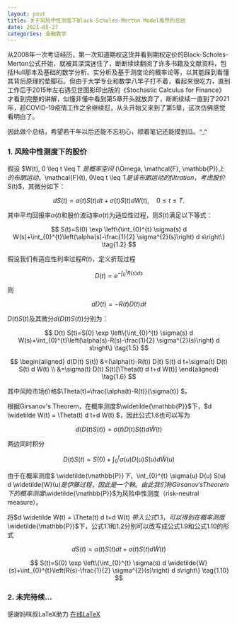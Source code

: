 ```yaml
---
layout: post
title: 关于风险中性测度下Black-Scholes-Merton Model推导的总结
date: 2021-05-27
categories: 金融数学
---
```


从2008年一次考证经历，第一次知道期权这货并看到期权定价的Black-Scholes-Merton公式开始，就被其深深迷住了，断断续续翻阅了许多书籍及文献资料，包括Hull那本及基础的数学分析、实分析及基于测度论的概率论等，以其能踩到看懂其背后原理的垫脚石。但由于大学专业和数学八竿子打不着，看起来很吃力，直到工作后于2015年左右遇见世图影印出版的《Stochastic Calculus for Finance》才看到完整的讲解，似懂非懂中看到第5章开头就放弃了，断断续续一直到了2021年，趁COVID-19疫情工作之余继续怼，从头开始又来到了第5章，这次仿佛感觉看明白了。

因此做个总结，希望若干年以后还能不忘初心，顺着笔记还能摸到瓜。^_^


### 1. 风险中性测度下的股价

假设 $W(t), 0 \leq t \leq T $是概率空间$ (\Omega, \mathcal{F}, \mathbb{P})$上的布朗运动，$\mathcal{F}(t), 0\leq t \leq T$是该布朗运动的filtration，考虑股价$S(t)$，其微分如下：

$$
d S(t)=\alpha(t) S(t) d t+\sigma(t) S(t) d W(t), \quad 0 \leq t \leq T.  \tag{1.1}
$$

其中平均回报率$\alpha(t)$和股价波动率$\sigma(t)$为适应性过程，则$S(t)$满足以下等式：

$$
S(t)=S(0) \exp \left\{\int_{0}^{t} \sigma(s) d W(s)+\int_{0}^{t}\left(\alpha(s)-\frac{1}{2} \sigma^{2}(s)\right) d s\right\} \tag{1.2}
$$

假设我们有适应性利率过程$R(t)$，定义折现过程

$$
D(t)=e^{-\int_{0}^{t} R(s) d s} \tag{1.3}
$$

则

$$
d D(t)=-R(t) D(t) d t \tag{1.4}
$$

$D(t)S(t)$及其微分$d (D(t)S(t))$分别为：

$$
D(t) S(t)=S(0) \exp \left\{\int_{0}^{t} \sigma(s) d W(s)+\int_{0}^{t}\left(\alpha(s)-R(s)-\frac{1}{2} \sigma^{2}(s)\right) d s\right\} \tag{1.5}
$$

$$
\begin{aligned}
d(D(t) S(t)) &=(\alpha(t)-R(t)) D(t) S(t) d t+\sigma(t) D(t) S(t) d W(t) \\
&=\sigma(t) D(t) S(t)[\Theta(t) d t+d W(t)]
\end{aligned} \tag{1.6}
$$

其中风险市场价格$\Theta(t)=\frac{\alpha(t)-R(t)}{\sigma(t)} $。

根据Girsanov's Theorem，在概率测度$\widetilde{\mathbb{P}}$下，$d \widetilde W(t) = \Theta(t) d t+d W(t) $，因此公式1.6也可以写为

$$
d (D(t)S(t)) = \sigma(t) D(t) S(t) d \widetilde W(t) \tag{1.7}
$$

两边同时积分

$$
D(t) S(t)=S(0)+\int_{0}^{t} \sigma(u) D(u) S(u) d \widetilde{W}(u) \tag{1.8}
$$

由于在概率测度$ \widetilde{\mathbb{P}}$下，$\int_{0}^{t} \sigma(u) D(u) S(u) d  \widetilde{W}(u)$是伊藤过程，因此是一个鞅。由此我们称Girsanov's Theorem下的概率测度$\widetilde{\mathbb{P}}$为风险中性测度（risk-neutral measure）。

将$d \widetilde W(t) = \Theta(t) d t+d W(t) $带入公式1.1，可以得到在概率测度$\widetilde{\mathbb{P}}$下，公式1.1和1.2分别可以改写成公式1.9和公式1.10的形式

$$
d S(t)=\alpha(t) S(t) d t+\sigma(t) S(t) d \widetilde {W}(t) \tag{1.9}
$$

$$
S(t)=S(0) \exp \left\{\int_{0}^{t} \sigma(s) d \widetilde{W}(s)+\int_{0}^{t}\left(R(s)-\frac{1}{2} \sigma^{2}(s)\right) d s\right\} \tag{1.10}
$$

### 2. 未完待续...



感谢妈咪叔LaTeX助力 [在线LaTeX](https://www.latexlive.com)











